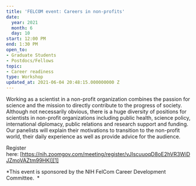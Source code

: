 ```yaml
---
title: 'FELCOM event: Careers in non-profits'
date:
  year: 2021
  month: 6
  day: 10
start: 12:00 PM
end: 1:30 PM
open_to:
- Graduate Students
- Postdocs/Fellows
topic:
- Career readiness
type: Workshop
updated_at: 2021-06-04 20:48:15.000000000 Z
---
```

Working as a scientist in a non-profit organization combines the passion
for science and the mission to directly contribute to the progress of
society. Although not necessarily obvious, there is a huge diversity of
positions for scientists in non-profit organizations including public
health, science policy, international diplomacy, public relations and
research support and funding. Our panelists will explain their
motivations to transition to the non-profit world, their daily
experience as well as provide advice for the audience.

Register
here: [https://nih.zoomgov.com/meeting/register/vJIscuuoqD8oE2hVR3WiDJZmoVAZtm99HKI][1]

*This event is sponsored by the NIH FelCom Career Development Committee.
 *

 

 

 



[1]: https://nih.zoomgov.com/meeting/register/vJIscuuoqD8oE2hVR3WiDJZmoVAZtm99HKI
